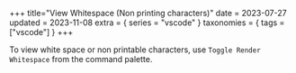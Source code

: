 +++
title="View Whitespace (Non printing characters)"
date = 2023-07-27
updated = 2023-11-08
extra = { series = "vscode" }
taxonomies = { tags = ["vscode"] }
+++

To view white space or non printable characters, use `Toggle Render Whitespace` from the command palette.
